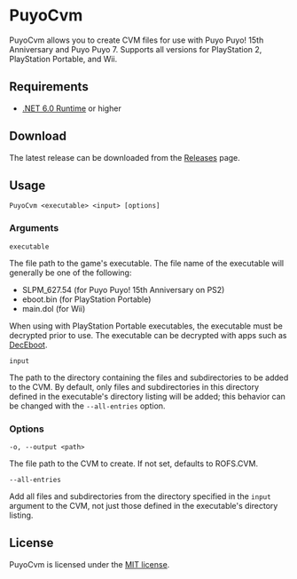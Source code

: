 # PuyoCvm
PuyoCvm allows you to create CVM files for use with Puyo Puyo! 15th Anniversary and Puyo Puyo 7. Supports all versions for PlayStation 2, PlayStation Portable, and Wii.

## Requirements
* [.NET 6.0 Runtime](https://dotnet.microsoft.com/download) or higher

## Download
The latest release can be downloaded from the [Releases](https://github.com/nickworonekin/puyo-cvm/releases) page.

## Usage
```
PuyoCvm <executable> <input> [options]
```

### Arguments
`executable`

The file path to the game's executable. The file name of the executable will generally be one of the following:

* SLPM_627.54 (for Puyo Puyo! 15th Anniversary on PS2)
* eboot.bin (for PlayStation Portable)
* main.dol (for Wii)

When using with PlayStation Portable executables, the executable must be decrypted prior to use. The executable can be decrypted with apps such as [DecEboot](https://www.romhacking.net/utilities/1225/).

`input`

The path to the directory containing the files and subdirectories to be added to the CVM. By default, only files and subdirectories in this directory defined in the executable's directory listing will be added; this behavior can be changed with the `--all-entries` option.

### Options
`-o, --output <path>`

The file path to the CVM to create. If not set, defaults to ROFS.CVM.

`--all-entries`

Add all files and subdirectories from the directory specified in the `input` argument to the CVM, not just those defined in the executable's directory listing.

## License
PuyoCvm is licensed under the [MIT license](LICENSE.md).